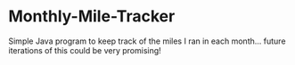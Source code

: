 # Monthly-Mile-Tracker
Simple Java program to keep track of the miles I ran in each month... future iterations of this could be very promising!

